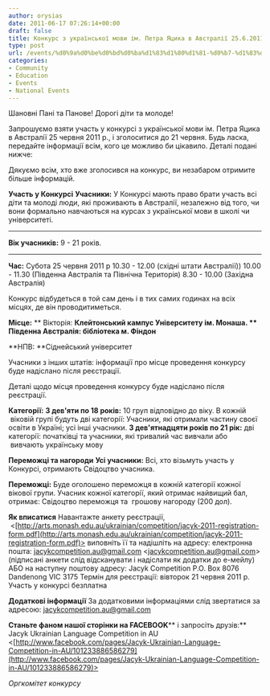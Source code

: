 ```yaml
---
author: orysias
date: 2011-06-17 07:26:14+00:00
draft: false
title: Конкурс з української мови ім. Петра Яцика в Австралії 25.6.2011
type: post
url: /events/%d0%9a%d0%be%d0%bd%d0%ba%d1%83%d1%80%d1%81-%d0%b7-%d1%83%d0%ba%d1%80%d0%b0%d1%97%d0%bd%d1%81%d1%8c%d0%ba%d0%be%d1%97-%d0%bc%d0%be%d0%b2%d0%b8-%d1%96%d0%bc-%d0%9f%d0%b5%d1%82%d1%80%d0%b0-%d0%af%d1%86/
categories:
- Community
- Education
- Events
- National Events
---
```


Шановні Пані та Панове! Дорогі діти та молоде!

Запрошуємо взяти участь у конкурсі з української мови ім. Петра Яцика в Австралії 25 червня 2011 р., і зголоситися до 21 червня. Будь ласка, передайте інформації всім, кого це можливо би цікавило. Деталі подані нижче:

Дякуємо  всім, хто вже зголосився на конкурс, ви незабаром отримите  більше  інформацій.

**Участь у Конкурсі**
**Учасники:**
У Конкурсі мають право брати участь всі діти та молоді люди, які проживають в Австралії, незалежно від того, чи вони формально навчаються на курсах з української мови в школі чи університеті.
****

**Вік учасників:** 9 - 21 років.
****

**Час:** Субота 25 червня 2011 р
10.30 - 12.00 (східні штати Австралії))
10.00 - 11.30 (Південна Австралія та Північна Територія)
8.30 - 10.00 (Західна Австралія)

Конкурс відбудеться в той сам день і в тих самих годинах на всіх місцях, де він проводитиметься.

**Місце:**
** Вікторія: **Клейтонський кампус Університету ім. Монаша.
** Південна Австралія: **бібліотека м. Фіндон****

**НПВ: **Сіднейський університет

Учасники з інших штатів: інформації про місце проведення конкурсу буде надіслано після реєстрації.

Деталі щодо місця проведення конкурсу буде надіслано після реєстрації.

**Категорії:**
**З дев'яти по 18 років:** 10 груп відповідно до віку. В кожній  віковій групі будуть дві категорії:
Учасники, які отримали частину своєї освіти в Україні; усі інші учасники.
**З дев'ятнадцяти років по 21 рік:** дві категорії: початківці та учасники, які тривалий час вивчали або  вивчають українську мову

**Переможці та нагороди**
**Усі учасники:**
Всі, хто візьмуть участь у Конкурсі, отримають Свідоцтво учасника.

**Переможці:**
Буде оголошено переможця в кожній категорії кожної вікової групи. Учасник кожної категорії, який отримає найвищий бал, отримає:
Свідоцтво переможця та  грошову нагороду (200 дол).

**Як вписатися**
Навантажте анкету реєстрації,  <[http://arts.monash.edu.au/ukrainian/competition/jacyk-2011-registration-form.pdf](http://arts.monash.edu.au/ukrainian/competition/jacyk-2011-registration-form.pdf)> виповніть її та надішліть на адресу:
електронна пошта: [jacykcompetition.au@gmail.com](mailto:jacykcompetition.au@gmail.com) <[jacykcompetition.au@gmail.com](mailto:jacykcompetition.au@gmail.com)>
(підписані анкети слід відсканувати і надіслати як додатки до е-мейлу)
АБО на наступну поштову адресу:
Jacyk Competition
P.O. Box 8076
Dandenong VIC 3175
Термін для реєстрації: вівторок 21 червня 2011 р.
Участь у конкурсі безплатна

**Додаткові інформації**
За додатковими інформаціями слід звертатися за адресою: [jacykcompetition.au@gmail.com](mailto:jacykcompetition.au@gmail.com)

**Станьте фаном нашої сторінки на FACEBOOK**** і запросіть друзів:**
Jacyk Ukrainian Language Competition in AU <[http://www.facebook.com/pages/Jacyk-Ukrainian-Language-Competition-in-AU/101233886586279](http://www.facebook.com/pages/Jacyk-Ukrainian-Language-Competition-in-AU/101233886586279)>

_Оргкомітет конкурсу_
